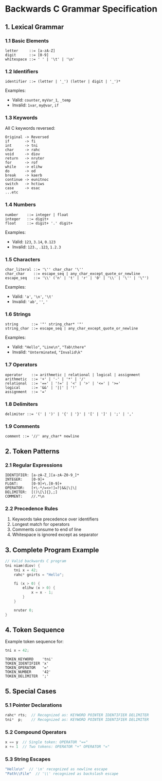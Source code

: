 # Backwards C Grammar Specification

## 1. Lexical Grammar

### 1.1 Basic Elements

```bnf
letter     ::= [a-zA-Z]
digit      ::= [0-9]
whitespace ::= ' ' | '\t' | '\n'
```

### 1.2 Identifiers

```bnf
identifier ::= (letter | '_') (letter | digit | '_')*
```

Examples:

- Valid: `counter`, `myVar_1`, `_temp`
- Invalid: `1var`, `my@var`, `if`

### 1.3 Keywords

All C keywords reversed:

```
Original -> Reversed
if       -> fi
int      -> tni
char     -> rahc
void     -> diov
return   -> nruter
for      -> rof
while    -> elihw
do       -> od
break    -> kaerb
continue -> eunitnoc
switch   -> hctiws
case     -> esac
...etc
```

### 1.4 Numbers

```bnf
number    ::= integer | float
integer   ::= digit+
float     ::= digit+ '.' digit+
```

Examples:

- Valid: `123`, `3.14`, `0.123`
- Invalid: `123.`, `.123`, `1.2.3`

### 1.5 Characters

```bnf
char_literal ::= '\'' char_char '\''
char_char    ::= escape_seq | any_char_except_quote_or_newline
escape_seq   ::= '\\' ('n' | 't' | 'r' | '0' | '\\' | '\'' | '\"')
```

Examples:

- Valid: `'a'`, `'\n'`, `'\t'`
- Invalid: `'ab'`, `''`, `'`

### 1.6 Strings

```bnf
string      ::= '"' string_char* '"'
string_char ::= escape_seq | any_char_except_quote_or_newline
```

Examples:

- Valid: `"Hello"`, `"Line\n"`, `"Tab\there"`
- Invalid: `"Unterminated`, `"Invalid\k"`

### 1.7 Operators

```bnf
operator    ::= arithmetic | relational | logical | assignment
arithmetic  ::= '+' | '-' | '*' | '/'
relational  ::= '==' | '!=' | '<' | '>' | '<=' | '>='
logical     ::= '&&' | '||' | '!'
assignment  ::= '='
```

### 1.8 Delimiters

```bnf
delimiter ::= '(' | ')' | '{' | '}' | '[' | ']' | ';' | ','
```

### 1.9 Comments

```bnf
comment ::= '//' any_char* newline
```

## 2. Token Patterns

### 2.1 Regular Expressions

```
IDENTIFIER: [a-zA-Z_][a-zA-Z0-9_]*
INTEGER:    [0-9]+
FLOAT:      [0-9]+\.[0-9]+
OPERATOR:   [+\-*/=<>!]=?|&&|\|\|
DELIMITER:  [()\[\]{},;]
COMMENT:    //.*\n
```

### 2.2 Precedence Rules

1. Keywords take precedence over identifiers
2. Longest match for operators
3. Comments consume to end of line
4. Whitespace is ignored except as separator

## 3. Complete Program Example

```c
// Valid backwards C program
tni niam(diov) {
    tni x = 42;
    rahc* gnirts = "Hello";

    fi (x > 0) {
        elihw (x > 0) {
            x = x - 1;
        }
    }

    nruter 0;
}
```

## 4. Token Sequence

Example token sequence for:

```c
tni x = 42;
```

```
TOKEN_KEYWORD    'tni'
TOKEN_IDENTIFIER 'x'
TOKEN_OPERATOR   '='
TOKEN_NUMBER     '42'
TOKEN_DELIMITER  ';'
```

## 5. Special Cases

### 5.1 Pointer Declarations

```c
rahc* rts;  // Recognized as: KEYWORD POINTER IDENTIFIER DELIMITER
tni*  p;    // Recognized as: KEYWORD POINTER IDENTIFIER DELIMITER
```

### 5.2 Compound Operators

```c
x == y  // Single token: OPERATOR "=="
x += 1  // Two tokens: OPERATOR "+" OPERATOR "="
```

### 5.3 String Escapes

```c
"Hello\n"  // '\n' recognized as newline escape
"Path\\File"  // '\\' recognized as backslash escape
```
